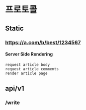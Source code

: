 # 프로토콜

## Static

### https://a.com/b/best/1234567

#### Server Side Rendering

```
request article body
request article comments
render article page
```

## api/v1

### /write

